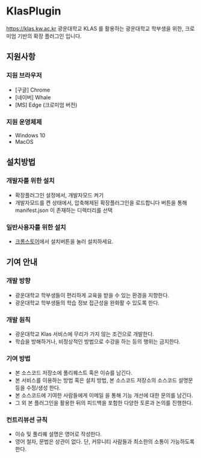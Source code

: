 # KlasPlugin
https://klas.kw.ac.kr 광운대학교 KLAS 를 활용하는 광운대학교 학부생을 위한, 크로미엄 기반의 확장 플러그인 입니다.

## 지원사항
### 지원 브라우저
* [구글] Chrome
* [네이버] Whale
* [MS] Edge (크로미엄 버전)

### 지원 운영체제
* Windows 10
* MacOS

## 설치방법
### 개발자를 위한 설치
* 확장플러그인 설정에서, 개발자모드 켜기
* 개발자모드를 켠 상태에서, 압축해제된 확장플러그인을 로드합니다 버튼을 통해 manifest.json 이 존재하는 디렉터리를 선택

### 일반사용자를 위한 설치
* [크롬스토어](https://chrome.google.com/webstore/detail/klasplugin/nbfleghpmjokcjfdkelooeabmhmiplpf?hl=ko)에서 설치버튼을 눌러 설치하세요.

## 기여 안내
### 개발 방향
* 광운대학교 학부생들이 편리하게 교육을 받을 수 있는 환경을 지향한다.
* 광운대학교 학부생들의 학습 정보 접근성을 완화활 수 있도록 한다.

### 개발 원칙
* 광운대학교 Klas 서비스에 무리가 가지 않는 조건으로 개발한다.
* 학습을 방해하거나, 비정상적인 방법으로 수강을 하는 등의 행위는 금지한다.

### 기여 방법
* 본 소스코드 저장소에 풀리퀘스트 혹은 이슈를 남긴다.
* 본 서비스를 이용하는 방법 혹은 설치 방법, 본 소스코드 저장소의 소스코드 설명문 등을 수정/생성 한다.
* 본 소스코드에 기여한 사람들에게 이메일 을 통해 기능 개선에 대한 문의를 남긴다.
* 그 외 본 플러그인을 활용한 뒤의 피드백을 포함한 다양한 토론과 논의를 진행한다.

### 컨트리뷰션 규칙
* 이슈 및 풀리퀘 설명은 영어로 작성한다.
* 영어 철자, 문법은 상관이 없다. 단, 커뮤니티 사람들과 최소한의 소통이 가능하도록 한다.

